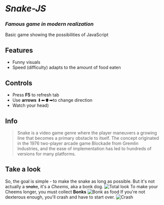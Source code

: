 # _Snake-JS_
### _Famous game in modern realization_
Basic game showing the possibilities of JavaScript

## Features
- Funny visuals
- Speed (difficulty) adapts to the amount of food eaten

## Controls

- Press **F5** to refresh tab 
- Use **arrows** ⬇⬅⬆➡to change direction 
- Watch your head)

## Info

> Snake is a video game genre where the player maneuvers a growing line that becomes a primary obstacle to itself.
> The concept originated in the 1976 two-player arcade game Blockade from Gremlin Industries,
> and the ease of implementation has led to hundreds of versions for many platforms.

## Take a look
So, the goal is simple - to make the snake as long as possible. But it's not actually a ~~snake~~, it's a *Cheems*, aka a bonk dog.
![Total look](https://user-images.githubusercontent.com/91286468/164553436-6fffef32-e528-445e-87eb-1fdd2e88becf.png)
To make your Cheems longer, you must collect **Bonks** 
![Bonk as food](https://user-images.githubusercontent.com/91286468/164554454-f5bd3888-18a1-46ff-b279-553872c67a20.png)
If you're not dexterous enough, you'll crash and have to start over.
![Сrash](https://user-images.githubusercontent.com/91286468/164554641-826c2d52-51c9-46a0-860d-0ffeecc94824.png)
